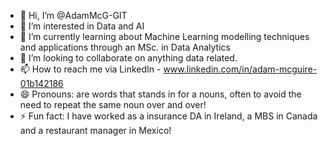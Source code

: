 - 👋 Hi, I’m @AdamMcG-GIT
- 👀 I’m interested in Data and AI
- 🌱 I’m currently learning about Machine Learning modelling techniques and applications through an MSc. in Data Analytics
- 💞️ I’m looking to collaborate on anything data related.
- 📫 How to reach me via LinkedIn - www.linkedin.com/in/adam-mcguire-01b142186
- 😄 Pronouns: are words that stands in for a nouns, often to avoid the need to repeat the same noun over and over!
- ⚡ Fun fact: I have worked as a insurance DA in Ireland, a MBS in Canada and a restaurant manager in Mexico!

<!---
AdamMcG-GIT/AdamMcG-GIT is a ✨ special ✨ repository because its `README.md` (this file) appears on your GitHub profile.
You can click the Preview link to take a look at your changes.
--->
